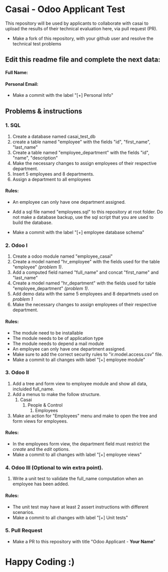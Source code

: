 # Casai - Odoo Applicant Test

This repository will be used by applicants to collaborate with casai to upload the results of their technical evaluation here, via pull request (PR).

* Make a fork of this repository, with your github user and resolve the technical test problems

## Edit this readme file and complete the next data:
#### Full Name: 
#### Personal Email: 

* Make a commit with the label "[+] Personal Info"

## Problems & instructions
### 1. SQL
1. Create a database named casai_test_db
1. create a table named "employee" with the fields "id", "first_name", "last_name"
1. Create a table named "employee_department" with the fields "id", "name", "description"
1. Make the necessary changes to assign employees of their respective department.
1. Insert 5 employees and 8 departments.
1. Assign a department to all employees

#### Rules: 
* An employee can only have one department assigned.

* Add a sql file named "employees.sql" to this repository at root folder. Do not make a database backup, use the sql script that you are used to build the database.
* Make a commit with the label "[+] employee database schema"

### 2. Odoo I
1. Create a odoo module named "employee_casai"
1. Create a model named "hr_employee" with the fields used for the table "employee" *(problem 1)*.
1. Add a computed field named "full_name" and concat "first_name" and "last_name"
1. Create a model named "hr_department" with the fields used for table "employee_department" *(problem 1)*.
1. Add demo data with the same 5 employees and 8 departmets used on *problem 1*
1. Make the necessary changes to assign employees of their respective department.
   
#### Rules: 
* The module need to be installable
* The module needs to be of application type
* The module needs to depend a mail module
* An employee can only have one department assigned.
* Make sure to add the correct security rules to "ir.model.access.csv" file.
* Make a commit to all changes with label "[+] employee module"

### 3. Odoo II
1. Add a tree and form view to employee module and show all data, incluided full_name.
1. Add a menus to make the follow structure.
   1. Casai
      1. People & Control
         1. Employees
1. Make an action for "Employees" menu and make to open the tree and form views for employees.

#### Rules:
* In the employees form view, the department field must restrict the *create* and the *edit* options.
* Make a commit to all changes with label "[+] employee views"


### 4. Odoo III (Optional to win extra point).
1. Write a unit test to validate the full_name computation when an employee has been added. 

#### Rules:
* The unit test may have at least 2 assert instructions with different scenarios.
* Make a commit to all changes with label "[+] Unit tests"


### 5. Pull Request
* Make a PR to this repository with title "Odoo Applicant - **Your Name**"

# Happy Coding :)
